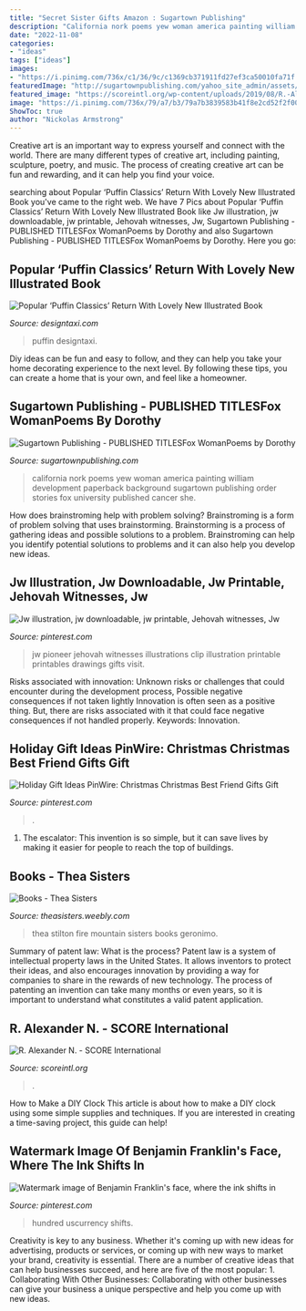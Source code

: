 ```yaml
---
title: "Secret Sister Gifts Amazon : Sugartown Publishing"
description: "California nork poems yew woman america painting william development paperback background sugartown publishing order stories fox university published cancer she"
date: "2022-11-08"
categories:
- "ideas"
tags: ["ideas"]
images:
- "https://i.pinimg.com/736x/c1/36/9c/c1369cb371911fd27ef3ca50010fa71f.jpg"
featuredImage: "http://sugartownpublishing.com/yahoo_site_admin/assets/images/Yew_Nork_at_300_dpi.69114314_std.jpg"
featured_image: "https://scoreintl.org/wp-content/uploads/2019/08/R.-Alexander-N.-10-2019-square.jpg"
image: "https://i.pinimg.com/736x/79/a7/b3/79a7b3839583b41f8e2cd52f2f001edf.jpg"
ShowToc: true
author: "Nickolas Armstrong"
---
```



Creative art is an important way to express yourself and connect with the world. There are many different types of creative art, including painting, sculpture, poetry, and music. The process of creating creative art can be fun and rewarding, and it can help you find your voice.

	

		
searching about Popular ‘Puffin Classics’ Return With Lovely New Illustrated Book you've came to the right web. We have 7 Pics about Popular ‘Puffin Classics’ Return With Lovely New Illustrated Book like Jw illustration, jw downloadable, jw printable, Jehovah witnesses, Jw, Sugartown Publishing - PUBLISHED TITLESFox WomanPoems by Dorothy and also Sugartown Publishing - PUBLISHED TITLESFox WomanPoems by Dorothy. Here you go:
		
    
## Popular ‘Puffin Classics’ Return With Lovely New Illustrated Book

<img loading=lazy src="https://editorial.designtaxi.com/news-puffin19032015/5.jpg" onerror="this.onerror=null;this.src='https://tse2.mm.bing.net/th?id=OIP.wGvQIgoABtnoa-q7EcCv8gHaKM&amp;pid=15.1';" alt="Popular ‘Puffin Classics’ Return With Lovely New Illustrated Book">

_Source: designtaxi.com_

>puffin designtaxi. 

	

Diy ideas can be fun and easy to follow, and they can help you take your home decorating experience to the next level. By following these tips, you can create a home that is your own, and feel like a homeowner.

    
## Sugartown Publishing - PUBLISHED TITLESFox WomanPoems By Dorothy

<img loading=lazy src="http://sugartownpublishing.com/yahoo_site_admin/assets/images/Yew_Nork_at_300_dpi.69114314_std.jpg" onerror="this.onerror=null;this.src='https://tse4.mm.bing.net/th?id=OIP.WLww0-Ss8r2lcNT2IMO-QAAAAA&amp;pid=15.1';" alt="Sugartown Publishing - PUBLISHED TITLESFox WomanPoems by Dorothy">

_Source: sugartownpublishing.com_

>california nork poems yew woman america painting william development paperback background sugartown publishing order stories fox university published cancer she. 

	

How does brainstroming help with problem solving?
Brainstroming is a form of problem solving that uses brainstorming. Brainstorming is a process of gathering ideas and possible solutions to a problem. Brainstroming can help you identify potential solutions to problems and it can also help you develop new ideas.

    
## Jw Illustration, Jw Downloadable, Jw Printable, Jehovah Witnesses, Jw

<img loading=lazy src="https://i.pinimg.com/736x/00/a5/39/00a5397d25e74d1865876d66d6969009.jpg" onerror="this.onerror=null;this.src='https://tse1.mm.bing.net/th?id=OIP.xHCQockI-ccHUUziFibXbAHaJ3&amp;pid=15.1';" alt="Jw illustration, jw downloadable, jw printable, Jehovah witnesses, Jw">

_Source: pinterest.com_

>jw pioneer jehovah witnesses illustrations clip illustration printable printables drawings gifts visit. 

	

Risks associated with innovation: Unknown risks or challenges that could encounter during the development process, Possible negative consequences if not taken lightly
Innovation is often seen as a positive thing. But, there are risks associated with it that could face negative consequences if not handled properly. Keywords: Innovation.

    
## Holiday Gift Ideas PinWire: Christmas Christmas Best Friend Gifts Gift

<img loading=lazy src="https://i.pinimg.com/736x/c1/36/9c/c1369cb371911fd27ef3ca50010fa71f.jpg" onerror="this.onerror=null;this.src='https://tse4.mm.bing.net/th?id=OIP.buWuQPuYXYcNG_vgsc7MFgHaLF&amp;pid=15.1';" alt="Holiday Gift Ideas PinWire: Christmas Christmas Best Friend Gifts Gift">

_Source: pinterest.com_

>. 

	

1. The escalator: This invention is so simple, but it can save lives by making it easier for people to reach the top of buildings.

    
## Books - Thea Sisters

<img loading=lazy src="http://theasisters.weebly.com/uploads/2/6/2/0/26205779/4774019.jpg" onerror="this.onerror=null;this.src='https://tse4.mm.bing.net/th?id=OIP.ZcVf5WBXsfP8tKa2DHKG2AAAAA&amp;pid=15.1';" alt="Books - Thea Sisters">

_Source: theasisters.weebly.com_

>thea stilton fire mountain sisters books geronimo. 

	

Summary of patent law: What is the process?
Patent law is a system of intellectual property laws in the United States. It allows inventors to protect their ideas, and also encourages innovation by providing a way for companies to share in the rewards of new technology. The process of patenting an invention can take many months or even years, so it is important to understand what constitutes a valid patent application.

    
## R. Alexander N. - SCORE International

<img loading=lazy src="https://scoreintl.org/wp-content/uploads/2019/08/R.-Alexander-N.-10-2019-square.jpg" onerror="this.onerror=null;this.src='https://tse3.mm.bing.net/th?id=OIP.9W1ZTRMXv1cf18Qu5qDQDwAAAA&amp;pid=15.1';" alt="R. Alexander N. - SCORE International">

_Source: scoreintl.org_

>. 

	

How to Make a DIY Clock
This article is about how to make a DIY clock using some simple supplies and techniques. If you are interested in creating a time-saving project, this guide can help!

    
## Watermark Image Of Benjamin Franklin&#039;s Face, Where The Ink Shifts In

<img loading=lazy src="https://i.pinimg.com/736x/79/a7/b3/79a7b3839583b41f8e2cd52f2f001edf.jpg" onerror="this.onerror=null;this.src='https://tse4.mm.bing.net/th?id=OIP.jCkSI_vsLixhRrS_vwmJngHaHa&amp;pid=15.1';" alt="Watermark image of Benjamin Franklin&#039;s face, where the ink shifts in">

_Source: pinterest.com_

>hundred uscurrency shifts. 

	

Creativity is key to any business. Whether it's coming up with new ideas for advertising, products or services, or coming up with new ways to market your brand, creativity is essential. There are a number of creative ideas that can help businesses succeed, and here are five of the most popular: 1. Collaborating With Other Businesses: Collaborating with other businesses can give your business a unique perspective and help you come up with new ideas.

